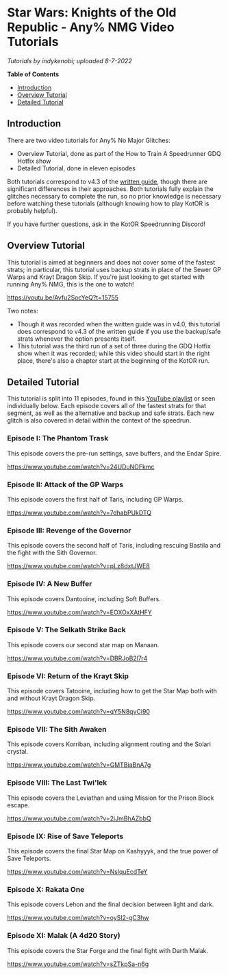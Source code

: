# Star Wars: Knights of the Old Republic - Any% NMG Video Tutorials

*Tutorials by indykenobi; uploaded 8-7-2022*

**Table of Contents**
- [Introduction](#introduction)
- [Overview Tutorial](#overview-tutorial)
- [Detailed Tutorial](#detailed-tutorial)

## Introduction

There are two video tutorials for Any% No Major Glitches:

- Overview Tutorial, done as part of the How to Train A Speedrunner GDQ Hotfix show
- Detailed Tutorial, done in eleven episodes

Both tutorials correspond to v4.3 of the [written guide](<./Route Guides/Any%25 NMG>), though there are significant differences in their approaches.  Both tutorials fully explain the glitches necessary to complete the run, so no prior knowledge is necessary before watching these tutorials (although knowing how to play KotOR is probably helpful).

If you have further questions, ask in the KotOR Speedrunning Discord!

## Overview Tutorial

This tutorial is aimed at beginners and does not cover some of the fastest strats; in particular, this tutorial uses backup strats in place of the Sewer GP Warps and Krayt Dragon Skip.  If you're just looking to get started with running Any% NMG, this is the one to watch!

https://youtu.be/Avfu2SocYeQ?t=15755

Two notes:
- Though it was recorded when the written guide was in v4.0, this tutorial does correspond to v4.3 of the written guide if you use the backup/safe strats whenever the option presents itself.
- This tutorial was the third run of a set of three during the GDQ Hotfix show when it was recorded; while this video should start in the right place, there's also a chapter start at the beginning of the KotOR run.

## Detailed Tutorial

This tutorial is split into 11 episodes, found in this [YouTube playlist](https://www.youtube.com/playlist?list=PLOUtDgJwg14EzAFwNHcsnb9bwuriGD4Pe) or seen individually below.  Each episode covers all of the fastest strats for that segment, as well as the alternative and backup and safe strats.  Each new glitch is also covered in detail within the context of the speedrun.

### Episode I: The Phantom Trask

This episode covers the pre-run settings, save buffers, and the Endar Spire.

https://www.youtube.com/watch?v=24UDuNOFkmc

### Episode II: Attack of the GP Warps

This episode covers the first half of Taris, including GP Warps.

https://www.youtube.com/watch?v=7dhabPUkDTQ

### Episode III: Revenge of the Governor

This episode covers the second half of Taris, including rescuing Bastila and the fight with the Sith Governor.

https://www.youtube.com/watch?v=pLz8dxtJWE8

### Episode IV: A New Buffer

This episode covers Dantooine, including Soft Buffers.

https://www.youtube.com/watch?v=EOXOxXAtHFY

### Episode V: The Selkath Strike Back

This episode covers our second star map on Manaan.

https://www.youtube.com/watch?v=DBRJoB2l7r4

### Episode VI: Return of the Krayt Skip

This episode covers Tatooine, including how to get the Star Map both with and without Krayt Dragon Skip.

https://www.youtube.com/watch?v=qY5N8qvCi90

### Episode VII: The Sith Awaken

This episode covers Korriban, including alignment routing and the Solari crystal.

https://www.youtube.com/watch?v=GMTBiaBnA7g

### Episode VIII: The Last Twi'lek

This episode covers the Leviathan and using Mission for the Prison Block escape.

https://www.youtube.com/watch?v=2iJmBhAZbbQ

### Episode IX: Rise of Save Teleports

This episode covers the final Star Map on Kashyyyk, and the true power of Save Teleports.

https://www.youtube.com/watch?v=NslquEcdTeY

### Episode X: Rakata One

This episode covers Lehon and the final decision between light and dark.

https://www.youtube.com/watch?v=oySI2-gC3hw

### Episode XI: Malak (A 4d20 Story)

This episode covers the Star Forge and the final fight with Darth Malak.

https://www.youtube.com/watch?v=sZTkpSa-n6g

